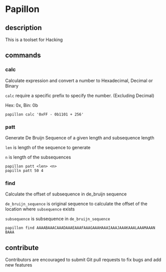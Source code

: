 # Papillon

## description
This is a toolset for Hacking

## commands
### calc
Calculate expression and convert a number to Hexadecimal, Decimal or Binary

`calc` require a specific prefix to specify the number. (Excluding Decimal)

Hex: 0x, Bin: 0b
```
papillon calc '0xFF - 0b1101 + 256'
```

### patt
Generate De Bruijn Sequence of a given length and subsequence length

`len` is length of the sequence to generate

`n` is length of the subsequences
```
papillon patt <len> <n>
papilln patt 50 4
```

### find
Calculate the offset of subsequence in de_bruijn sequence

`de_bruijn_sequence` is original sequence to calculate the offset of the location where `subsequence` exists

`subsequence` is subsequence in `de_bruijn_sequence`
```
papillon find AAAABAAACAAADAAAEAAAFAAAGAAAHAAAIAAAJAAAKAAALAAAMAAAN BAAA
```

## contribute
Contributors are encouraged to submit Git pull requests to fix bugs and add new features
